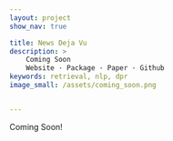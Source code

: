 ```yaml
---
layout: project
show_nav: true

title: News Deja Vu
description: >
    Coming Soon
    Website · Package · Paper · Github
keywords: retrieval, nlp, dpr
image_small: /assets/coming_soon.png


---
```


Coming Soon!
